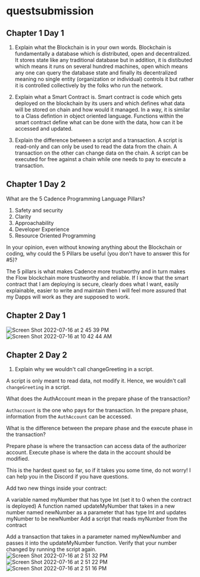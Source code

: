 # questsubmission

## Chapter 1 Day 1


1. Explain what the Blockchain is in your own words. 
Blockchain is fundamentally a database which is distributed, open and decentralized. It stores state like any traditional database but in addition, it is distibuted which means it runs on several hundred machines, open which means any one can query the database state and finally its decentralized meaning no single entity (organization or individual) controls it but rather it is controlled collectively by the folks who run the network.


2. Explain what a Smart Contract is.
Smart contract is code which gets deployed on the blockchain by its users and which defines what data will be stored on chain and how would it managed. In a way, it is similar to a Class defintion in object oriented language. Functions within the smart contract define what can be done with the data, how can it be accessed and updated.

3. Explain the difference between a script and a transaction.
A script is read-only and can only be used to read the data from the chain. A transaction on the other can change data on the chain. A script can be executed for free against a chain while one needs to pay to execute a transaction.


## Chapter 1 Day 2

What are the 5 Cadence Programming Language Pillars?
1. Safety and security
2. Clarity
3. Approachability
4. Developer Experience
5. Resource Oriented Programming

In your opinion, even without knowing anything about the Blockchain or coding, why could the 5 Pillars be useful (you don't have to answer this for #5)?

The 5 pillars is what makes Cadence more trustworthy and in turn makes the Flow blockchain more trustworthy and reliable. If I know that the smart contract that I am deploying is secure, clearly does what I want, easily explainable, easier to write and maintain then I will feel more assured that my Dapps will work as they are supposed to work.


## Chapter 2 Day 1
![Screen Shot 2022-07-16 at 2 45 39 PM](https://user-images.githubusercontent.com/1117327/179372832-e25c5e2d-fceb-4ab7-857e-56df3f3a4ab8.png)
![Screen Shot 2022-07-16 at 10 42 44 AM](https://user-images.githubusercontent.com/1117327/179366253-93504d64-0ef8-417a-af82-bff7544cae79.png)

## Chapter 2 Day 2
1. Explain why we wouldn't call changeGreeting in a script.

A script is only meant to read data, not modify it. Hence, we wouldn't call `changeGreeting` in a script.

What does the AuthAccount mean in the prepare phase of the transaction?

`Authaccount` is the one who pays for the transaction. In the prepare phase, information from the `AuthAccount` can be accessed.

What is the difference between the prepare phase and the execute phase in the transaction?

Prepare phase is where the transaction can access data of the authorizer account. Execute phase is where the data in the account should be modified.

This is the hardest quest so far, so if it takes you some time, do not worry! I can help you in the Discord if you have questions.

Add two new things inside your contract:

A variable named myNumber that has type Int (set it to 0 when the contract is deployed)
A function named updateMyNumber that takes in a new number named newNumber as a parameter that has type Int and updates myNumber to be newNumber
Add a script that reads myNumber from the contract

Add a transaction that takes in a parameter named myNewNumber and passes it into the updateMyNumber function. Verify that your number changed by running the script again.
![Screen Shot 2022-07-16 at 2 51 32 PM](https://user-images.githubusercontent.com/1117327/179372949-f62f5de0-4e3c-4f86-86af-994ea6059434.png)
![Screen Shot 2022-07-16 at 2 51 22 PM](https://user-images.githubusercontent.com/1117327/179372951-bd14fb4b-2cfe-4ef3-ad8f-dee1bb2ba102.png)
![Screen Shot 2022-07-16 at 2 51 16 PM](https://user-images.githubusercontent.com/1117327/179372954-6f55d1e2-aca2-4d02-8134-94d0ebd312d1.png)



